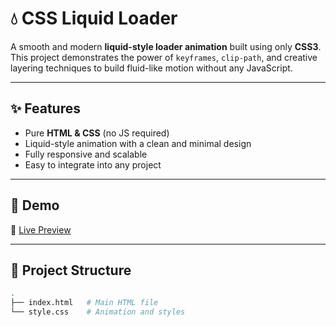 # 💧 CSS Liquid Loader

A smooth and modern **liquid-style loader animation** built using only **CSS3**.  
This project demonstrates the power of `keyframes`, `clip-path`, and creative layering techniques to build fluid-like motion without any JavaScript.

---

## ✨ Features
- Pure **HTML & CSS** (no JS required)
- Liquid-style animation with a clean and minimal design
- Fully responsive and scalable
- Easy to integrate into any project

---

## 🚀 Demo
🔗 [Live Preview](https://kiumars609.github.io/css-liquid-loader/)

---

## 📂 Project Structure
```bash
.
├── index.html   # Main HTML file
└── style.css    # Animation and styles
